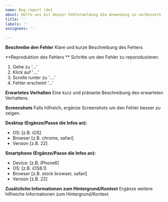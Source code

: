 ```yaml
---
name: Bug report [de]
about: Helfe uns mit Deiner Fehlermeldung die Anwendung zu verbessern
title: ''
labels: ''
assignees: ''

---
```


**Beschreibe den Fehler**
Klare und kurze Beschreibung des Fehlers 

**Reproduktion des Fehlers **
Schritte um den Fehler zu reporoduzieren:
1. Gehe zu '...'
2. Klick auf '....'
3. Scrolle runter zu '....'
4. Fehler erscheint '...'

**Erwartetes Verhalten**
Eine kurz und pränante Beschreibung des erwarteten Verhaltens.

**Screenshots**
Falls hilfreich, ergänze Screenshots um den Fehler besser zu zeigen.

**Desktop (Ergänze/Passe die Infos an):**
 - OS: [z.B. iOS]
 - Browser [z.B. chrome, safari]
 - Version [z.B. 22]

**Smartphone (Ergänze/Passe die Infos an):**
 - Device: [z.B. iPhone6]
 - OS: [z.B. iOS8.1]
 - Browser [z.B. stock browser, safari]
 - Version [z.B. 22]

**Zusätzliche Informationen zum Hintergrund/Kontext**
Ergänze weitere hilfreiche Informationen zum Hintergrund/Kontext
